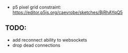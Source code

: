 * p5 pixel grid constraint: https://editor.p5js.org/caevrobe/sketches/BjRhAYqQ5



## TODO:
 * add reconnect ability to websockets
 * drop dead connections